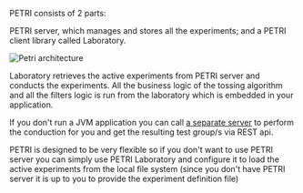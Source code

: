 PETRI consists of 2 parts:

PETRI server, which manages and stores all the experiments;
and a PETRI client library called Laboratory.

![Petri architecture](http://static.wixstatic.com/media/1a2c40_1f81fb9df4b64b0fad220841f31b1de3.png)

Laboratory retrieves the active experiments from PETRI server and conducts the experiments. All the business logic of the tossing algorithm and all the filters logic is run from the laboratory which is embedded in your application. 

If you don't run a JVM application you can call [a separate server](https://github.com/wix/petri/wiki/Using-Laboratory-as-a-Service) to perform the conduction for you and get the resulting test group/s via REST api.

PETRI is designed to be very flexible so if you don't want to use PETRI server you can simply use PETRI Laboratory and configure it to load the active experiments from the local file system (since you don't have PETRI server it is up to you to provide the experiment definition file)

